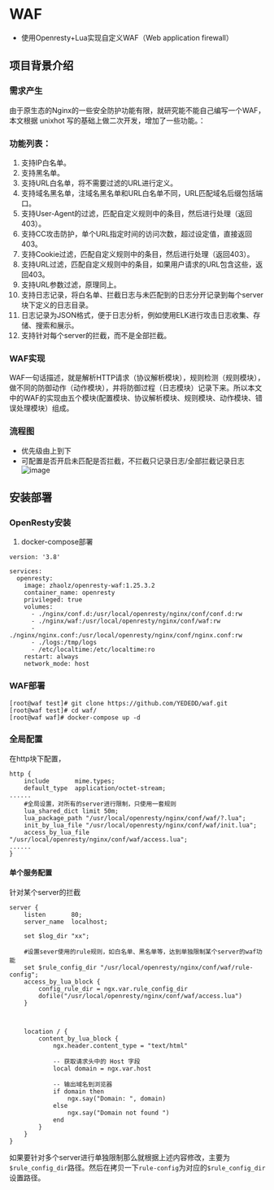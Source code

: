 # WAF 
- 使用Openresty+Lua实现自定义WAF（Web application firewall）

## 项目背景介绍

### 需求产生

由于原生态的Nginx的一些安全防护功能有限，就研究能不能自己编写一个WAF，本文根据 unixhot 写的基础上做二次开发，增加了一些功能。：

### 功能列表：
1.	支持IP白名单。
2.	支持黑名单。
3.	支持URL白名单，将不需要过滤的URL进行定义。
4.	支持域名黑名单，注域名黑名单和URL白名单不同，URL匹配域名后缀包括端口。
5.	支持User-Agent的过滤，匹配自定义规则中的条目，然后进行处理（返回403）。
6.	支持CC攻击防护，单个URL指定时间的访问次数，超过设定值，直接返回403。
7.	支持Cookie过滤，匹配自定义规则中的条目，然后进行处理（返回403）。
8.	支持URL过滤，匹配自定义规则中的条目，如果用户请求的URL包含这些，返回403。
9.	支持URL参数过滤，原理同上。
10.	支持日志记录，将白名单、拦截日志与未匹配到的日志分开记录到每个server块下定义的日志目录。
11.	日志记录为JSON格式，便于日志分析，例如使用ELK进行攻击日志收集、存储、搜索和展示。
12.	支持针对每个server的拦截，而不是全部拦截。
    

### WAF实现

WAF一句话描述，就是解析HTTP请求（协议解析模块），规则检测（规则模块），做不同的防御动作（动作模块），并将防御过程（日志模块）记录下来。所以本文中的WAF的实现由五个模块(配置模块、协议解析模块、规则模块、动作模块、错误处理模块）组成。

### 流程图
- 优先级由上到下
- 可配置是否开启未匹配是否拦截，不拦截只记录日志/全部拦截记录日志
![image](https://github.com/user-attachments/assets/dd1564a5-d971-4283-9236-8bfabb417755)

## 安装部署

### OpenResty安装

1. docker-compose部署

```
version: '3.8'

services:
  openresty:
    image: zhaolz/openresty-waf:1.25.3.2
    container_name: openresty
    privileged: true
    volumes:
      - ./nginx/conf.d:/usr/local/openresty/nginx/conf/conf.d:rw
      - ./nginx/waf:/usr/local/openresty/nginx/conf/waf:rw
      - ./nginx/nginx.conf:/usr/local/openresty/nginx/conf/nginx.conf:rw
      - ./logs:/tmp/logs
      - /etc/localtime:/etc/localtime:ro
    restart: always
    network_mode: host
```



### WAF部署
```
[root@waf test]# git clone https://github.com/YEDEDD/waf.git
[root@waf test]# cd waf/
[root@waf waf]# docker-compose up -d
```


### 全局配置
在http块下配置，
```
http {
    include       mime.types;
    default_type  application/octet-stream;
......
    #全局设置，对所有的server进行限制，只使用一套规则
    lua_shared_dict limit 50m;
    lua_package_path "/usr/local/openresty/nginx/conf/waf/?.lua";
    init_by_lua_file "/usr/local/openresty/nginx/conf/waf/init.lua";
    access_by_lua_file "/usr/local/openresty/nginx/conf/waf/access.lua";
......
}
```

#### 单个服务配置
针对某个server的拦截
```
server {
    listen       80;
    server_name  localhost;
    
    set $log_dir "xx";

    #设置sever使用的rule规则，如白名单、黑名单等，达到单独限制某个server的waf功能
    set $rule_config_dir "/usr/local/openresty/nginx/conf/waf/rule-config";
    access_by_lua_block {
        config_rule_dir = ngx.var.rule_config_dir
        dofile("/usr/local/openresty/nginx/conf/waf/access.lua")
    }



    location / {
        content_by_lua_block {
            ngx.header.content_type = "text/html"

            -- 获取请求头中的 Host 字段
            local domain = ngx.var.host

            -- 输出域名到浏览器
            if domain then
                ngx.say("Domain: ", domain)
            else
                ngx.say("Domain not found ")
            end
        }
    }
}
```
如果要针对多个server进行单独限制那么就根据上述内容修改，主要为`$rule_config_dir`路径。然后在拷贝一下`rule-config`为对应的`$rule_config_dir`设置路径。

